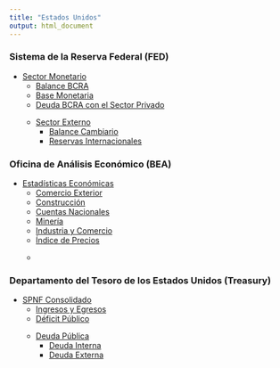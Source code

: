 ```yaml
---
title: "Estados Unidos"
output: html_document
---
```




### Sistema de la Reserva Federal (FED)

<ul class="nav nav-tabs" role="tablist">
     <li class="dropdown">
        <a class="dropdown-toggle" data-toggle="dropdown" href="#" aria-expanded="false">
          Sector Monetario <span class="caret"></span></a>
        <ul class="dropdown-menu">
          <li class=""><a href="#balance" data-toggle="tab" aria-expanded="false" aria-controls="first-tab">
          Balance BCRA</a></li>
          <li class=""><a href="#basemon" data-toggle="tab" aria-expanded="false" aria-controls="first-tab">
          Base Monetaria</a></li>
          <li class=""><a href="#deudaint" data-toggle="tab" aria-expanded="false" aria-controls="first-tab">
          Deuda BCRA con el Sector Privado</a></li>
        </ul>
     </li>
     
<ul class="nav nav-tabs" role="tablist">
     <li class="dropdown">
        <a class="dropdown-toggle" data-toggle="dropdown" href="#" aria-expanded="false">
          Sector Externo <span class="caret"></span></a>
        <ul class="dropdown-menu">
          <li class=""><a href="#balanzacamb" data-toggle="tab" aria-expanded="false" aria-controls="second-tab">
          Balance Cambiario</a></li>
          <li class=""><a href="#rin" data-toggle="tab" aria-expanded="false" aria-controls="second-tab">
          Reservas Internacionales</a></li>
        </ul></ul>
     </li>

</ul>
</ul>

<!-- Contenido de las pestañas FED -->
<div class="tab-content" id="nav-tabContent">
  <div class="tab-pane fade" id="balance" role="tabpanel" aria-labelledby="balance-tab">

  </div>
  
  <div class="tab-pane fade" id="balanzacamb" role="tabpanel" aria-labelledby="balanzacamb-tab">

  </div>

  <div class="tab-pane fade" id="basemon" role="tabpanel" aria-labelledby="basemon-tab">

  </div>

  <div class="tab-pane fade" id="deudaint" role="tabpanel" aria-labelledby="deudaint-tab">

  </div>

  <div class="tab-pane fade" id="rin" role="tabpanel" aria-labelledby="rin-tab">

  </div>
  
    
</div>




### Oficina de Análisis Económico (BEA)

<ul class="nav nav-tabs" role="tablist">
     <li class="dropdown">
        <a class="dropdown-toggle" data-toggle="dropdown" href="#" aria-expanded="false">
          Estadísticas Económicas <span class="caret"></span></a>
        <ul class="dropdown-menu">
          <li class=""><a href="#comex" data-toggle="tab" aria-expanded="false" aria-controls="first-tab">
          Comercio Exterior</a></li>
          <li class=""><a href="#constru" data-toggle="tab" aria-expanded="false" aria-controls="first-tab">
          Construcción </a></li>
          <li class=""><a href="#cuentasnac" data-toggle="tab" aria-expanded="false" aria-controls="first-tab">
          Cuentas Nacionales</a></li>
          <li class=""><a href="#hidmin" data-toggle="tab" aria-expanded="false" aria-controls="first-tab">
          Minería</a></li>
          <li class=""><a href="#icomex" data-toggle="tab" aria-expanded="false" aria-controls="first-tab">
          Industria y Comercio</a></li>
          <li class=""><a href="#inpre" data-toggle="tab" aria-expanded="false" aria-controls="first-tab">
          Índice de Precios</a></li>
        </ul>
     </li>
     
<ul class="nav nav-tabs" role="tablist">
     <li class="dropdown">
        <a class="dropdown-toggle" data-toggle="dropdown" href="#" aria-expanded="false"> <span class="caret"></span></a>
        </ul>
     </li>
</ul>
</ul>

<!-- Contenido de las pestañas BEA -->

<div class="tab-content" id="nav-tabContent">
  <div class="tab-pane fade" id="comex" role="tabpanel" aria-labelledby="comex-tab">

  </div>

  <div class="tab-pane fade" id="constru" role="tabpanel" aria-labelledby="constru-tab">

  </div>

  <div class="tab-pane fade" id="cuentasnac" role="tabpanel" aria-labelledby="cuentasnac-tab">

  </div>

  <div class="tab-pane fade" id="hidmin" role="tabpanel" aria-labelledby="hidmin-tab">

  </div>

  <div class="tab-pane fade" id="icomex" role="tabpanel" aria-labelledby="icomex-tab">

  </div>

  <div class="tab-pane fade" id="inpre" role="tabpanel" aria-labelledby="inpre-tab">

  </div>

</div>



### Departamento del Tesoro de los Estados Unidos (Treasury)

<ul class="nav nav-tabs" role="tablist">
     <li class="dropdown">
        <a class="dropdown-toggle" data-toggle="dropdown" href="#" aria-expanded="false">
          SPNF Consolidado <span class="caret"></span></a>
        <ul class="dropdown-menu">
          <li class=""><a href="#ingregre" data-toggle="tab" aria-expanded="false" aria-controls="first-tab">
          Ingresos y Egresos</a></li>
            <li class=""><a href="#deficitpu" data-toggle="tab" aria-expanded="false" aria-controls="first-tab">
          Déficit Público</a></li>
        </ul>
     </li>
     
<ul class="nav nav-tabs" role="tablist">
     <li class="dropdown">
        <a class="dropdown-toggle" data-toggle="dropdown" href="#" aria-expanded="false">
          Deuda Pública <span class="caret"></span></a>
        <ul class="dropdown-menu">
          <li class=""><a href="#deudainterna" data-toggle="tab" aria-expanded="false" aria-controls="fourth-tab">
          Deuda Interna </a></li>
          <li class=""><a href="#deudaexterna" data-toggle="tab" aria-expanded="false" aria-controls="fourth-tab">
          Deuda Externa </a></li>
        </ul></ul>
     </li>
</ul>
</ul>


<!-- Contenido de las pestañas MECON -->

<div class="tab-content" id="nav-tabContent">
  <div class="tab-pane fade" id="ingregre" role="tabpanel" aria-labelledby="ingregre-tab">

  </div>

  <div class="tab-pane fade" id="deficitpu" role="tabpanel" aria-labelledby="deficitpu-tab">

  </div>

  <div class="tab-pane fade" id="deudainterna" role="tabpanel" aria-labelledby="deudainterna-tab">

  </div>

  <div class="tab-pane fade" id="deudaexterna" role="tabpanel" aria-labelledby="deudaexterna-tab">

  </div>
  

</div>

